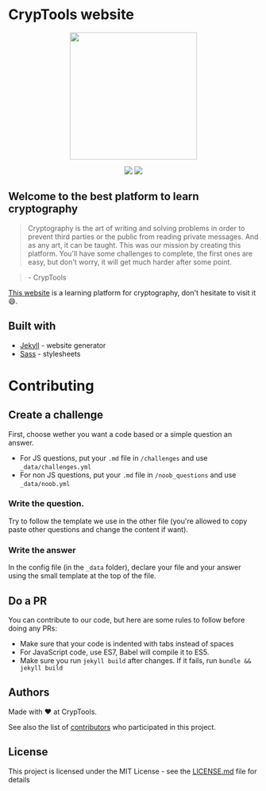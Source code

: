 # CrypTools website

<p align="center">
    <img height="256" src="https://cdn.rawgit.com/CrypTools/cryptools.github.io/733c86d5/img/Logo.png">
</p>
<p align="center">
    <img src="https://img.shields.io/github/license/Cryptools/learn.svg">
    <img src="https://img.shields.io/github/contributors/Cryptools/learn.svg">
</p>

## Welcome to the best platform to learn cryptography

> Cryptography is the art of writing and solving problems in order to prevent third parties or the public from reading private messages. And as any art, it can be taught. This was our mission by creating this platform. You'll have some challenges to complete, the first ones are easy, but don't worry, it will get much harder after some point.

> \- CrypTools

[This website](https://cryptools.github.io/learn) is a learning platform for cryptography, don't hesitate to visit it 😄.
## Built with

- [Jekyll](https://jekyllrb.com) - website generator
- [Sass](https://sass-lang.com) - stylesheets


# Contributing
## Create a challenge
First, choose wether you want a code based or a simple question an answer.
- For JS questions, put your `.md` file in `/challenges` and use `_data/challenges.yml`
- For non JS questions, put your `.md` file in `/noob_questions` and use `_data/noob.yml`

### Write the question.
Try to follow the template we use in the other file (you're allowed to copy paste other questions and change the content if want).

### Write the answer
In the config file (in the `_data` folder), declare your file and your answer using the small template at the top of the file.

## Do a PR
You can contribute to our code, but here are some rules to follow before doing any PRs:
- Make sure that your code is indented with tabs instead of spaces
- For JavaScript code, use ES7, Babel will compile it to ES5.
- Make sure you run `jekyll build` after changes. If it fails, run `bundle && jekyll build`


## Authors

Made with ❤️ at CrypTools.

See also the list of [contributors](https://github.com/CrypTools/learn/contributors) who participated in this project.

## License

This project is licensed under the MIT License - see the [LICENSE.md](LICENSE.md) file for details
